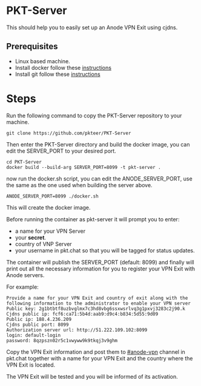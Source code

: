 # PKT-Server

This should help you to easily set up an Anode VPN Exit using cjdns.

## Prerequisites
- Linux based machine.
- Install docker follow these [instructions](https://docs.docker.com/engine/install/)
- Install git follow these [instructions](https://git-scm.com/book/en/v2/Getting-Started-Installing-Git)

# Steps

Run the following command to copy the PKT-Server repository to your machine.

```git clone https://github.com/pkteer/PKT-Server```


Then enter the PKT-Server directory and build the docker image, you can edit the SERVER_PORT to your desired port.
```
cd PKT-Server
docker build --build-arg SERVER_PORT=8099 -t pkt-server .
```

now run the docker.sh script, you can edit the ANODE_SERVER_PORT, use the same as the one used when building the server above.
```
ANODE_SERVER_PORT=8099 ./docker.sh
```

This will create the docker image.

Before running the container as pkt-server it will prompt you to enter:
* a name for your VPN Server
* your **secret**.
* country of VNP Server
* your username in pkt.chat so that you will be tagged for status updates.

The container will publish the SERVER_PORT (default: 8099) and finally will print out all the necessary information for you to register your VPN Exit with Anode servers.

For example:

```
Provide a name for your VPN Exit and country of exit along with the following information to the administrator to enable your VPN server
Public key: 2g1btbtf8uzbvglmx7c3hd8vbg6ssxwsrlvq3g1pxvj3283c2j90.k
Cjdns public ip: fcf6:ca71:5b4d:aab9:d9c4:b834:5d55:9d09
Public ip: 188.4.236.209
Cjdns public port: 8099
Authorization server url: http://51.222.109.102:8099
login: default-login
password: 8qzpszn02r5c1vwyww9k9tkqj3v9ghm
```

Copy the VPN Exit information and post them to [#anode-vpn](https://pkt.chat/pkt/channels/anode-vpn) channel in pkt.chat together with a name for your VPN Exit and the country where the VPN Exit is located.


The VPN Exit will be tested and you will be informed of its activation.
